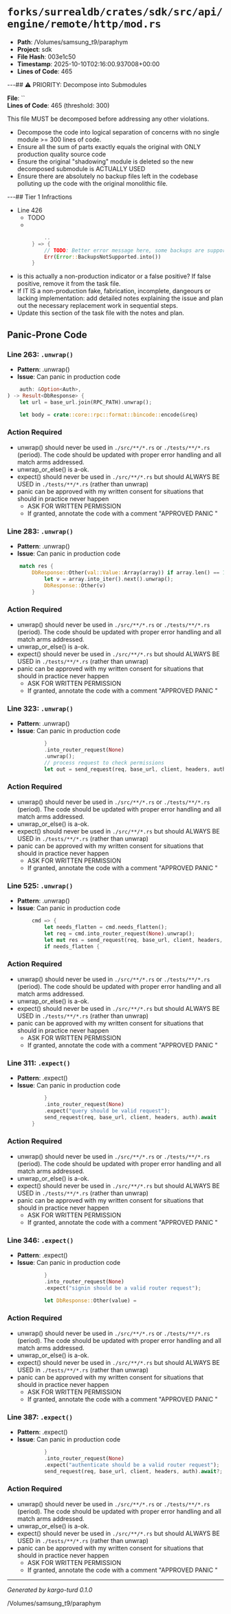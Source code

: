 # `forks/surrealdb/crates/sdk/src/api/engine/remote/http/mod.rs`

- **Path**: /Volumes/samsung_t9/paraphym
- **Project**: sdk
- **File Hash**: 003e1c50  
- **Timestamp**: 2025-10-10T02:16:00.937008+00:00  
- **Lines of Code**: 465

---## ⚠️ PRIORITY: Decompose into Submodules

**File**: ``  
**Lines of Code**: 465 (threshold: 300)

This file MUST be decomposed before addressing any other violations.

- Decompose the code into logical separation of concerns with no single module >= 300 lines of code. 
- Ensure all the sum of parts exactly equals the original with ONLY production quality source code
- Ensure the original "shadowing" module is deleted so the new decomposed submodule is ACTUALLY USED
- Ensure there are absolutely no backup files left in the codebase polluting up the code with the original monolithic file.

---## Tier 1 Infractions 


- Line 426
  - TODO
  - 

```rust
			..
		} => {
			// TODO: Better error message here, some backups are supported
			Err(Error::BackupsNotSupported.into())
		}
```

- is this actually a non-production indicator or a false positive? If false positive, remove it from the task file.
- If IT IS a non-production fake, fabrication, incomplete, dangeours or lacking implementation: add detailed notes explaining the issue and plan out the necessary replacement work in sequential steps. 
- Update this section of the task file with the notes and plan.

## Panic-Prone Code


### Line 263: `.unwrap()`

- **Pattern**: .unwrap()
- **Issue**: Can panic in production code

```rust
	auth: &Option<Auth>,
) -> Result<DbResponse> {
	let url = base_url.join(RPC_PATH).unwrap();

	let body = crate::core::rpc::format::bincode::encode(&req)
```

### Action Required

- unwrap() should never be used in `./src/**/*.rs` or `./tests/**/*.rs` (period). The code should be updated with proper error handling and all match arms addressed.
- unwrap_or_else() is a-ok. 
- expect() should never be used in `./src/**/*.rs` but should ALWAYS BE USED in `./tests/**/*.rs` (rather than unwrap)
- panic can be approved with my written consent for situations that should in practice never happen  
  - ASK FOR WRITTEN PERMISSION
  - If granted, annotate the code with a comment "APPROVED PANIC "


### Line 283: `.unwrap()`

- **Pattern**: .unwrap()
- **Issue**: Can panic in production code

```rust
	match res {
		DbResponse::Other(val::Value::Array(array)) if array.len() == 1 => {
			let v = array.into_iter().next().unwrap();
			DbResponse::Other(v)
		}
```

### Action Required

- unwrap() should never be used in `./src/**/*.rs` or `./tests/**/*.rs` (period). The code should be updated with proper error handling and all match arms addressed.
- unwrap_or_else() is a-ok. 
- expect() should never be used in `./src/**/*.rs` but should ALWAYS BE USED in `./tests/**/*.rs` (rather than unwrap)
- panic can be approved with my written consent for situations that should in practice never happen  
  - ASK FOR WRITTEN PERMISSION
  - If granted, annotate the code with a comment "APPROVED PANIC "


### Line 323: `.unwrap()`

- **Pattern**: .unwrap()
- **Issue**: Can panic in production code

```rust
			}
			.into_router_request(None)
			.unwrap();
			// process request to check permissions
			let out = send_request(req, base_url, client, headers, auth).await?;
```

### Action Required

- unwrap() should never be used in `./src/**/*.rs` or `./tests/**/*.rs` (period). The code should be updated with proper error handling and all match arms addressed.
- unwrap_or_else() is a-ok. 
- expect() should never be used in `./src/**/*.rs` but should ALWAYS BE USED in `./tests/**/*.rs` (rather than unwrap)
- panic can be approved with my written consent for situations that should in practice never happen  
  - ASK FOR WRITTEN PERMISSION
  - If granted, annotate the code with a comment "APPROVED PANIC "


### Line 525: `.unwrap()`

- **Pattern**: .unwrap()
- **Issue**: Can panic in production code

```rust
		cmd => {
			let needs_flatten = cmd.needs_flatten();
			let req = cmd.into_router_request(None).unwrap();
			let mut res = send_request(req, base_url, client, headers, auth).await?;
			if needs_flatten {
```

### Action Required

- unwrap() should never be used in `./src/**/*.rs` or `./tests/**/*.rs` (period). The code should be updated with proper error handling and all match arms addressed.
- unwrap_or_else() is a-ok. 
- expect() should never be used in `./src/**/*.rs` but should ALWAYS BE USED in `./tests/**/*.rs` (rather than unwrap)
- panic can be approved with my written consent for situations that should in practice never happen  
  - ASK FOR WRITTEN PERMISSION
  - If granted, annotate the code with a comment "APPROVED PANIC "


### Line 311: `.expect()`

- **Pattern**: .expect()
- **Issue**: Can panic in production code

```rust
			}
			.into_router_request(None)
			.expect("query should be valid request");
			send_request(req, base_url, client, headers, auth).await
		}
```

### Action Required

- unwrap() should never be used in `./src/**/*.rs` or `./tests/**/*.rs` (period). The code should be updated with proper error handling and all match arms addressed.
- unwrap_or_else() is a-ok. 
- expect() should never be used in `./src/**/*.rs` but should ALWAYS BE USED in `./tests/**/*.rs` (rather than unwrap)
- panic can be approved with my written consent for situations that should in practice never happen  
  - ASK FOR WRITTEN PERMISSION
  - If granted, annotate the code with a comment "APPROVED PANIC "


### Line 346: `.expect()`

- **Pattern**: .expect()
- **Issue**: Can panic in production code

```rust
			}
			.into_router_request(None)
			.expect("signin should be a valid router request");

			let DbResponse::Other(value) =
```

### Action Required

- unwrap() should never be used in `./src/**/*.rs` or `./tests/**/*.rs` (period). The code should be updated with proper error handling and all match arms addressed.
- unwrap_or_else() is a-ok. 
- expect() should never be used in `./src/**/*.rs` but should ALWAYS BE USED in `./tests/**/*.rs` (rather than unwrap)
- panic can be approved with my written consent for situations that should in practice never happen  
  - ASK FOR WRITTEN PERMISSION
  - If granted, annotate the code with a comment "APPROVED PANIC "


### Line 387: `.expect()`

- **Pattern**: .expect()
- **Issue**: Can panic in production code

```rust
			}
			.into_router_request(None)
			.expect("authenticate should be a valid router request");
			send_request(req, base_url, client, headers, auth).await?;

```

### Action Required

- unwrap() should never be used in `./src/**/*.rs` or `./tests/**/*.rs` (period). The code should be updated with proper error handling and all match arms addressed.
- unwrap_or_else() is a-ok. 
- expect() should never be used in `./src/**/*.rs` but should ALWAYS BE USED in `./tests/**/*.rs` (rather than unwrap)
- panic can be approved with my written consent for situations that should in practice never happen  
  - ASK FOR WRITTEN PERMISSION
  - If granted, annotate the code with a comment "APPROVED PANIC "

---

*Generated by kargo-turd 0.1.0*

/Volumes/samsung_t9/paraphym
